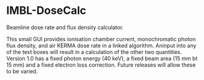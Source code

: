 # IMBL-DoseCalc
Beamline dose rate and flux density calculator.

This small GUI provides ionisation chamber current, monochromatic photon flux density, and air KERMA dose rate in a linked algorithm.
Aninput into any of the text boxes will result in a calculation of the other two quantities.
Version 1.0 has a fixed photon energy (40 keV), a fixed beam area (15 mm bt 15 mm) and a fixed electron loss correction.
Future releases will allow these to be varied.
